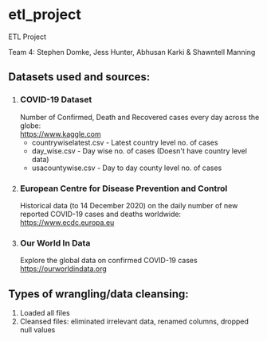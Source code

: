 # etl_project
ETL Project

Team 4: Stephen Domke, Jess Hunter, Abhusan Karki & Shawntell Manning

<h2>Datasets used and sources:</h2>

<ol><li><h3>COVID-19 Dataset</h3>
Number of Confirmed, Death and Recovered cases every day across the globe:<br>
  <a href="https://www.kaggle.com/imdevskp/corona-virus-report">https://www.kaggle.com</a><br>
  <ul><li>countrywiselatest.csv - Latest country level no. of cases</li>
    <li>day_wise.csv - Day wise no. of cases (Doesn't have country level data)</li>
    <li>usacountywise.csv - Day to day county level no. of cases</li></ul></li>

<li><h3>European Centre for Disease Prevention and Control</h3>
Historical data (to 14 December 2020) on the daily number of new reported COVID-19 cases and deaths worldwide:<br>
<a href="https://www.ecdc.europa.eu/en/publications-data/download-todays-data-geographic-distribution-covid-19-cases-worldwide
         date_data.csv">https://www.ecdc.europa.eu</a></li>

<li><h3>Our World In Data</h3>
  Explore the global data on confirmed COVID-19 cases<br>
  <a href="https://ourworldindata.org/covid-cases?country=IND~USA~GBR~CAN~DEU~FRA">https://ourworldindata.org</a></li></ol>

<h2>Types of wrangling/data cleansing:</h2>
<ol><li>Loaded all files</li>
  <li>Cleansed files: eliminated irrelevant data, renamed columns, dropped null values</li>
</ol>
